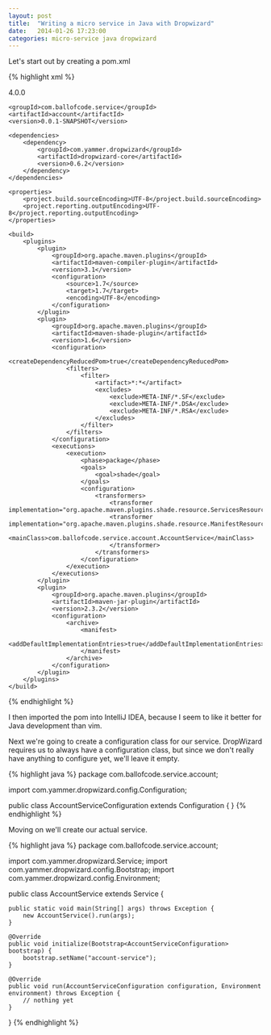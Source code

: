 ```yaml
---
layout: post
title:  "Writing a micro service in Java with Dropwizard"
date:   2014-01-26 17:23:00
categories: micro-service java dropwizard
---
```


Let's start out by creating a pom.xml

{% highlight xml %}
<?xml version="1.0" encoding="UTF-8"?>
<project xmlns="http://maven.apache.org/POM/4.0.0" xmlns:xsi="http://www.w3.org/2001/XMLSchema-instance" xsi:schemaLocation="http://maven.apache.org/POM/4.0.0 http://maven.apache.org/xsd/maven-4.0.0.xsd">
    <modelVersion>4.0.0</modelVersion>
 
    <groupId>com.ballofcode.service</groupId>
    <artifactId>account</artifactId>
    <version>0.0.1-SNAPSHOT</version>
 
    <dependencies>
        <dependency>
            <groupId>com.yammer.dropwizard</groupId>
            <artifactId>dropwizard-core</artifactId>
            <version>0.6.2</version>
        </dependency>
    </dependencies>
    
    <properties>
        <project.build.sourceEncoding>UTF-8</project.build.sourceEncoding>
        <project.reporting.outputEncoding>UTF-8</project.reporting.outputEncoding>
    </properties>
    
    <build>
        <plugins>
            <plugin>
                <groupId>org.apache.maven.plugins</groupId>
                <artifactId>maven-compiler-plugin</artifactId>
                <version>3.1</version>
                <configuration>
                    <source>1.7</source>
                    <target>1.7</target>
                    <encoding>UTF-8</encoding>
                </configuration>
            </plugin>
            <plugin>
                <groupId>org.apache.maven.plugins</groupId>
                <artifactId>maven-shade-plugin</artifactId>
                <version>1.6</version>
                <configuration>
                    <createDependencyReducedPom>true</createDependencyReducedPom>
                    <filters>
                        <filter>
                            <artifact>*:*</artifact>
                            <excludes>
                                <exclude>META-INF/*.SF</exclude>
                                <exclude>META-INF/*.DSA</exclude>
                                <exclude>META-INF/*.RSA</exclude>
                            </excludes>
                        </filter>
                    </filters>
                </configuration>
                <executions>
                    <execution>
                        <phase>package</phase>
                        <goals>
                            <goal>shade</goal>
                        </goals>
                        <configuration>
                            <transformers>
                                <transformer implementation="org.apache.maven.plugins.shade.resource.ServicesResourceTransformer"/>
                                <transformer implementation="org.apache.maven.plugins.shade.resource.ManifestResourceTransformer">
                                    <mainClass>com.ballofcode.service.account.AccountService</mainClass>
                                </transformer>
                            </transformers>
                        </configuration>
                    </execution>
                </executions>
            </plugin>
            <plugin>
                <groupId>org.apache.maven.plugins</groupId>
                <artifactId>maven-jar-plugin</artifactId>
                <version>2.3.2</version>
                <configuration>
                    <archive>
                        <manifest>
                            <addDefaultImplementationEntries>true</addDefaultImplementationEntries>
                        </manifest>
                    </archive>
                </configuration>
            </plugin>
        </plugins>
    </build>
</project>
{% endhighlight %}

I then imported the pom into IntelliJ IDEA, because I seem to like it better for Java development than vim.

Next we're going to create a configuration class for our service. DropWizard requires us to always have a configuration class, but since we don't really have anything to configure yet, we'll leave it empty.

{% highlight java %}
package com.ballofcode.service.account;

import com.yammer.dropwizard.config.Configuration;

public class AccountServiceConfiguration extends Configuration {
}
{% endhighlight %}

Moving on we'll create our actual service.

{% highlight java %}
package com.ballofcode.service.account;

import com.yammer.dropwizard.Service;
import com.yammer.dropwizard.config.Bootstrap;
import com.yammer.dropwizard.config.Environment;

public class AccountService extends Service<AccountServiceConfiguration> {

    public static void main(String[] args) throws Exception {
        new AccountService().run(args);
    }

    @Override
    public void initialize(Bootstrap<AccountServiceConfiguration> bootstrap) {
        bootstrap.setName("account-service");
    }

    @Override
    public void run(AccountServiceConfiguration configuration, Environment environment) throws Exception {
        // nothing yet
    }
}
{% endhighlight %}
